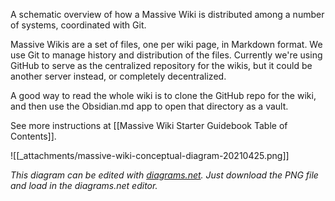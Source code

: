 A schematic overview of how a Massive Wiki is distributed among a number of systems, coordinated with Git.

Massive Wikis are a set of files, one per wiki page, in Markdown format.  We use Git to manage history and distribution of the files.  Currently we're using GitHub to serve as the centralized repository for the wikis, but it could be another server instead, or completely decentralized.

A good way to read the whole wiki is to clone the GitHub repo for the wiki, and then use the Obsidian.md app to open that directory as a vault.

See more instructions at [[Massive Wiki Starter Guidebook Table of Contents]].

![[_attachments/massive-wiki-conceptual-diagram-20210425.png]]

_This diagram can be edited with [diagrams.net](https://www.diagrams.net/). Just download  the PNG file and load in the diagrams.net editor._